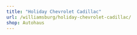 ```yaml
---
title: "Holiday Chevrolet Cadillac"
url: /williamsburg/holiday-chevrolet-cadillac/
shop: Autohaus
---
```

